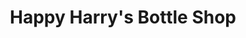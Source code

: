 ---
title: "Happy Harry's Bottle Shop"
url: /grand-forks/happy-harrys-bottle-shop/
shop: Spirituosen
---